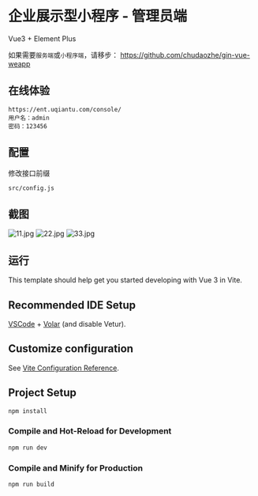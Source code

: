 # 企业展示型小程序 - 管理员端

Vue3 + Element Plus

如果需要`服务端`或`小程序端`，请移步： https://github.com/chudaozhe/gin-vue-weapp

## 在线体验
```
https://ent.uqiantu.com/console/
用户名：admin
密码：123456
```

## 配置
修改接口前缀
```
src/config.js
```

## 截图

![11.jpg](https://ent.cuiwei.net/screenshots/admin/11.jpg)
![22.jpg](https://ent.cuiwei.net/screenshots/admin/22.jpg)
![33.jpg](https://ent.cuiwei.net/screenshots/admin/33.jpg)

## 运行

This template should help get you started developing with Vue 3 in Vite.

## Recommended IDE Setup

[VSCode](https://code.visualstudio.com/) + [Volar](https://marketplace.visualstudio.com/items?itemName=Vue.volar) (and disable Vetur).

## Customize configuration

See [Vite Configuration Reference](https://vitejs.dev/config/).

## Project Setup

```sh
npm install
```

### Compile and Hot-Reload for Development

```sh
npm run dev
```

### Compile and Minify for Production

```sh
npm run build
```
